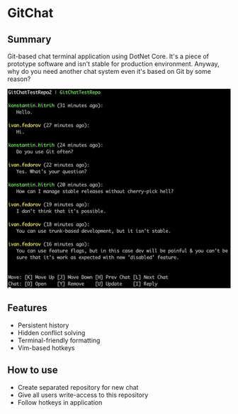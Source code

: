 # GitChat

## Summary

Git-based chat terminal application using DotNet Core.
It's a piece of prototype software and isn't stable for production environment.
Anyway, why do you need another chat system even it's based on Git by some reason?

![](https://github.com/KonH/GitChat/blob/master/Screenshot.png?raw=true)

## Features

- Persistent history
- Hidden conflict solving
- Terminal-friendly formatting
- Vim-based hotkeys

## How to use

- Create separated repository for new chat
- Give all users write-access to this repository
- Follow hotkeys in application
